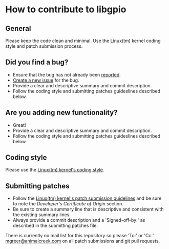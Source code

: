 # How to contribute to libgpio

## General
Please keep the code clean and minimal.  Use the Linux(tm) kernel coding
style and patch submission process.

## Did you find a bug?
- Ensure that the bug has not already been
[reported](https://github.com/animalcreek/libgpio/issues).
- [Create a new issue](https://github.com/animalcreek/libgpio/issues/new)
for the bug.
- Provide a clear and descriptive summary and commit description.
- Follow the coding style and submitting patches guideslines described below.

## Are you adding new functionality?
- Great!
- Provide a clear and descriptive summary and commit description.
- Follow the coding style and submitting patches guideslines described below.

## Coding style
Please use the [Linux(tm) kernel's coding style](http://git.kernel.org/cgit/linux/kernel/git/torvalds/linux.git/tree/Documentation/process/coding-style.rst).

## Submitting patches

- Follow the [Linux(tm) kernel's patch submission guidelines](http://git.kernel.org/cgit/linux/kernel/git/torvalds/linux.git/tree/Documentation/process/submitting-patches.rst) and be sure to note the *Developer's Certificate of Origin*
section.
- Be sure to create a summary line that is descriptive and consistent with
the existing summary lines.
- Always provide a commit description and a 'Signed-off-by:' as described in
the submitting patches file.

There is currently no mail list for this repository so please 'To:' or
'Cc:' mgreer@animalcreek.com on all patch submissions and git pull requests.
